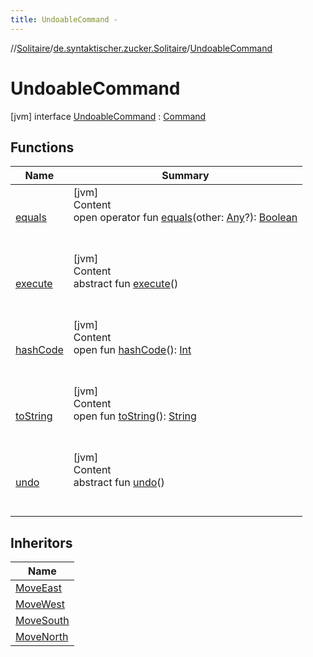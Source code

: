 ```yaml
---
title: UndoableCommand -
---
```

//[Solitaire](../../index.md)/[de.syntaktischer.zucker.Solitaire](../index.md)/[UndoableCommand](index.md)



# UndoableCommand  
 [jvm] interface [UndoableCommand](index.md) : [Command](../-command/index.md)   


## Functions  
  
|  Name|  Summary| 
|---|---|
| <a name="kotlin/Any/equals/#kotlin.Any?/PointingToDeclaration/"></a>[equals](index.md#%5Bkotlin%2FAny%2Fequals%2F%23kotlin.Any%3F%2FPointingToDeclaration%2F%5D%2FFunctions%2F-128325643)| <a name="kotlin/Any/equals/#kotlin.Any?/PointingToDeclaration/"></a>[jvm]  <br>Content  <br>open operator fun [equals](index.md#%5Bkotlin%2FAny%2Fequals%2F%23kotlin.Any%3F%2FPointingToDeclaration%2F%5D%2FFunctions%2F-128325643)(other: [Any](https://kotlinlang.org/api/latest/jvm/stdlib/kotlin/-any/index.html)?): [Boolean](https://kotlinlang.org/api/latest/jvm/stdlib/kotlin/-boolean/index.html)  <br><br><br>
| <a name="de.syntaktischer.zucker.Solitaire/Command/execute/#/PointingToDeclaration/"></a>[execute](../-command/execute.md)| <a name="de.syntaktischer.zucker.Solitaire/Command/execute/#/PointingToDeclaration/"></a>[jvm]  <br>Content  <br>abstract fun [execute](../-command/execute.md)()  <br><br><br>
| <a name="kotlin/Any/hashCode/#/PointingToDeclaration/"></a>[hashCode](index.md#%5Bkotlin%2FAny%2FhashCode%2F%23%2FPointingToDeclaration%2F%5D%2FFunctions%2F-128325643)| <a name="kotlin/Any/hashCode/#/PointingToDeclaration/"></a>[jvm]  <br>Content  <br>open fun [hashCode](index.md#%5Bkotlin%2FAny%2FhashCode%2F%23%2FPointingToDeclaration%2F%5D%2FFunctions%2F-128325643)(): [Int](https://kotlinlang.org/api/latest/jvm/stdlib/kotlin/-int/index.html)  <br><br><br>
| <a name="kotlin/Any/toString/#/PointingToDeclaration/"></a>[toString](index.md#%5Bkotlin%2FAny%2FtoString%2F%23%2FPointingToDeclaration%2F%5D%2FFunctions%2F-128325643)| <a name="kotlin/Any/toString/#/PointingToDeclaration/"></a>[jvm]  <br>Content  <br>open fun [toString](index.md#%5Bkotlin%2FAny%2FtoString%2F%23%2FPointingToDeclaration%2F%5D%2FFunctions%2F-128325643)(): [String](https://kotlinlang.org/api/latest/jvm/stdlib/kotlin/-string/index.html)  <br><br><br>
| <a name="de.syntaktischer.zucker.Solitaire/UndoableCommand/undo/#/PointingToDeclaration/"></a>[undo](undo.md)| <a name="de.syntaktischer.zucker.Solitaire/UndoableCommand/undo/#/PointingToDeclaration/"></a>[jvm]  <br>Content  <br>abstract fun [undo](undo.md)()  <br><br><br>


## Inheritors  
  
|  Name| 
|---|
| <a name="de.syntaktischer.zucker.Solitaire/MoveEast///PointingToDeclaration/"></a>[MoveEast](../-move-east/index.md)
| <a name="de.syntaktischer.zucker.Solitaire/MoveWest///PointingToDeclaration/"></a>[MoveWest](../-move-west/index.md)
| <a name="de.syntaktischer.zucker.Solitaire/MoveSouth///PointingToDeclaration/"></a>[MoveSouth](../-move-south/index.md)
| <a name="de.syntaktischer.zucker.Solitaire/MoveNorth///PointingToDeclaration/"></a>[MoveNorth](../-move-north/index.md)

